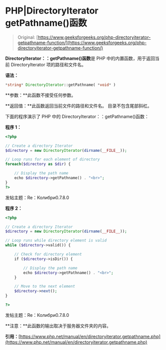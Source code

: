 # PHP|DirectoryIterator getPathname()函数

> Original: [https://www.geeksforgeeks.org/php-directoryiterator-getpathname-function/](https://www.geeksforgeeks.org/php-directoryiterator-getpathname-function/)

**DirectoryIterator：：getPathname()函数**是 PHP 中的内置函数，用于返回当前 DirectoryIterator 项的路径和文件名。

**语法：**

```php
*string* DirectoryIterator::getPathname( *void* )
```

**参数：**此函数不接受任何参数。

**返回值：**此函数返回当前文件的路径和文件名。 目录不包含尾部斜杠。

下面的程序演示了 PHP 中的 DirectoryIterator：：getPathname()函数：

**程序 1：**

```php
<?php

// Create a directory Iterator
$directory = new DirectoryIterator(dirname(__FILE__));

// Loop runs for each element of directory
foreach($directory as $dir) {

    // Display the path name
    echo $directory->getPathname() . "<br>";
}
?>
```

发帖主题：Re：Колибри0.7.8.0

**程序 2：**

```php
<?php

// Create a directory Iterator
$directory = new DirectoryIterator(dirname(__FILE__));

// Loop runs while directory element is valid
while ($directory->valid()) {

    // Check for directory element
    if ($directory->isDir()) {

        // Display the path name
        echo $directory->getPathname() . "<br>";
    }

    // Move to the next element
    $directory->next();
}

?>
```

发帖主题：Re：Колибри0.7.8.0

**注意：**此函数的输出取决于服务器文件夹的内容。

**引用：**[https://www.php.net/manual/en/directoryiterator.getpathname.php](https://www.php.net/manual/en/directoryiterator.getpathname.php)